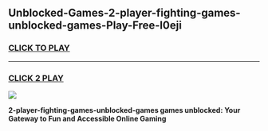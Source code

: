 
## Unblocked-Games-2-player-fighting-games-unblocked-games-Play-Free-l0eji
<h3>
<a href="https://premium76.site?title=2-player-fighting-games-unblocked-games&ref=09A">CLICK TO PLAY</a></h3>
<hr>

<h3>
<a href="https://premium76.site?title=2-player-fighting-games-unblocked-games&ref=09A">CLICK 2 PLAY</a>
  
</h3>

<a href="https://premium76.site?title=2-player-fighting-games-unblocked-games&ref=09A"><img src="https://clearcache.store/games.png"></a>


**2-player-fighting-games-unblocked-games games unblocked: Your Gateway to Fun and Accessible Online Gaming**
